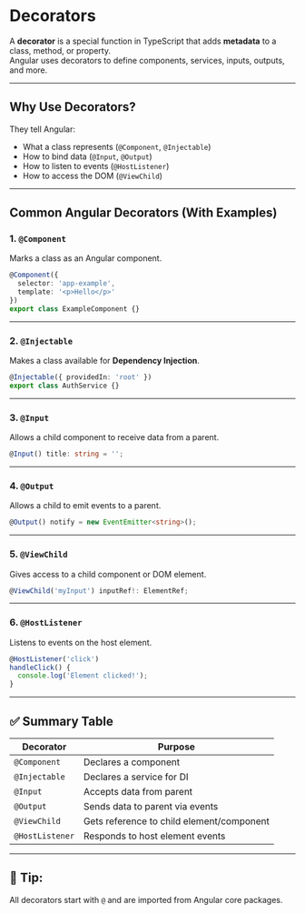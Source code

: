 # Decorators

A **decorator** is a special function in TypeScript that adds **metadata** to a class, method, or property.  
Angular uses decorators to define components, services, inputs, outputs, and more.

---

## Why Use Decorators?

They tell Angular:
- What a class represents (`@Component`, `@Injectable`)
- How to bind data (`@Input`, `@Output`)
- How to listen to events (`@HostListener`)
- How to access the DOM (`@ViewChild`)

---

## Common Angular Decorators (With Examples)

### 1. `@Component`
Marks a class as an Angular component.

```ts
@Component({
  selector: 'app-example',
  template: '<p>Hello</p>'
})
export class ExampleComponent {}
```

---

### 2. `@Injectable`
Makes a class available for **Dependency Injection**.

```ts
@Injectable({ providedIn: 'root' })
export class AuthService {}
```

---

### 3. `@Input`
Allows a child component to receive data from a parent.

```ts
@Input() title: string = '';
```

---

### 4. `@Output`
Allows a child to emit events to a parent.

```ts
@Output() notify = new EventEmitter<string>();
```

---

### 5. `@ViewChild`
Gives access to a child component or DOM element.

```ts
@ViewChild('myInput') inputRef!: ElementRef;
```

---

### 6. `@HostListener`
Listens to events on the host element.

```ts
@HostListener('click')
handleClick() {
  console.log('Element clicked!');
}
```

---

## ✅ Summary Table

| **Decorator**      | **Purpose**                                 |
|--------------------|---------------------------------------------|
| `@Component`       | Declares a component                        |
| `@Injectable`      | Declares a service for DI                   |
| `@Input`           | Accepts data from parent                    |
| `@Output`          | Sends data to parent via events             |
| `@ViewChild`       | Gets reference to child element/component   |
| `@HostListener`    | Responds to host element events             |

---

## 📝 Tip:
All decorators start with `@` and are imported from Angular core packages.

